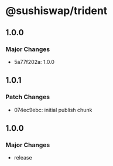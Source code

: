 # @sushiswap/trident

## 1.0.0

### Major Changes

- 5a77f202a: 1.0.0

## 1.0.1

### Patch Changes

- 074ec9ebc: initial publish chunk

## 1.0.0

### Major Changes

- release
